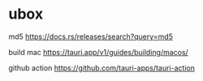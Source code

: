 # ubox

md5 https://docs.rs/releases/search?query=md5

build mac https://tauri.app/v1/guides/building/macos/

github action https://github.com/tauri-apps/tauri-action
